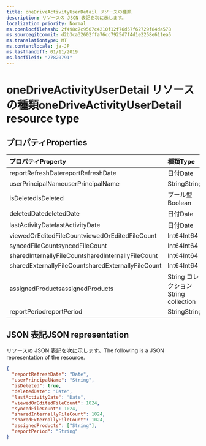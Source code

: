 ```yaml
---
title: oneDriveActivityUserDetail リソースの種類
description: リソースの JSON 表記を次に示します。
localization_priority: Normal
ms.openlocfilehash: 2f498c7c9507c4210f12f76d57f62729f84da578
ms.sourcegitcommit: d2b3ca32602ffa76cc7925d7f4d1e2258e611ea5
ms.translationtype: MT
ms.contentlocale: ja-JP
ms.lasthandoff: 01/11/2019
ms.locfileid: "27820791"
---
```

# <a name="onedriveactivityuserdetail-resource-type"></a><span data-ttu-id="a56de-103">oneDriveActivityUserDetail リソースの種類</span><span class="sxs-lookup"><span data-stu-id="a56de-103">oneDriveActivityUserDetail resource type</span></span>

## <a name="properties"></a><span data-ttu-id="a56de-104">プロパティ</span><span class="sxs-lookup"><span data-stu-id="a56de-104">Properties</span></span>

| <span data-ttu-id="a56de-105">プロパティ</span><span class="sxs-lookup"><span data-stu-id="a56de-105">Property</span></span>                  | <span data-ttu-id="a56de-106">種類</span><span class="sxs-lookup"><span data-stu-id="a56de-106">Type</span></span>              |
| :------------------------ | :---------------- |
| <span data-ttu-id="a56de-107">reportRefreshDate</span><span class="sxs-lookup"><span data-stu-id="a56de-107">reportRefreshDate</span></span>         | <span data-ttu-id="a56de-108">日付</span><span class="sxs-lookup"><span data-stu-id="a56de-108">Date</span></span>              |
| <span data-ttu-id="a56de-109">userPrincipalName</span><span class="sxs-lookup"><span data-stu-id="a56de-109">userPrincipalName</span></span>         | <span data-ttu-id="a56de-110">String</span><span class="sxs-lookup"><span data-stu-id="a56de-110">String</span></span>            |
| <span data-ttu-id="a56de-111">isDeleted</span><span class="sxs-lookup"><span data-stu-id="a56de-111">isDeleted</span></span>                 | <span data-ttu-id="a56de-112">ブール型</span><span class="sxs-lookup"><span data-stu-id="a56de-112">Boolean</span></span>           |
| <span data-ttu-id="a56de-113">deletedDate</span><span class="sxs-lookup"><span data-stu-id="a56de-113">deletedDate</span></span>               | <span data-ttu-id="a56de-114">日付</span><span class="sxs-lookup"><span data-stu-id="a56de-114">Date</span></span>              |
| <span data-ttu-id="a56de-115">lastActivityDate</span><span class="sxs-lookup"><span data-stu-id="a56de-115">lastActivityDate</span></span>          | <span data-ttu-id="a56de-116">日付</span><span class="sxs-lookup"><span data-stu-id="a56de-116">Date</span></span>              |
| <span data-ttu-id="a56de-117">viewedOrEditedFileCount</span><span class="sxs-lookup"><span data-stu-id="a56de-117">viewedOrEditedFileCount</span></span>   | <span data-ttu-id="a56de-118">Int64</span><span class="sxs-lookup"><span data-stu-id="a56de-118">Int64</span></span>             |
| <span data-ttu-id="a56de-119">syncedFileCount</span><span class="sxs-lookup"><span data-stu-id="a56de-119">syncedFileCount</span></span>           | <span data-ttu-id="a56de-120">Int64</span><span class="sxs-lookup"><span data-stu-id="a56de-120">Int64</span></span>             |
| <span data-ttu-id="a56de-121">sharedInternallyFileCount</span><span class="sxs-lookup"><span data-stu-id="a56de-121">sharedInternallyFileCount</span></span> | <span data-ttu-id="a56de-122">Int64</span><span class="sxs-lookup"><span data-stu-id="a56de-122">Int64</span></span>             |
| <span data-ttu-id="a56de-123">sharedExternallyFileCount</span><span class="sxs-lookup"><span data-stu-id="a56de-123">sharedExternallyFileCount</span></span> | <span data-ttu-id="a56de-124">Int64</span><span class="sxs-lookup"><span data-stu-id="a56de-124">Int64</span></span>             |
| <span data-ttu-id="a56de-125">assignedProducts</span><span class="sxs-lookup"><span data-stu-id="a56de-125">assignedProducts</span></span>          | <span data-ttu-id="a56de-126">String コレクション</span><span class="sxs-lookup"><span data-stu-id="a56de-126">String collection</span></span> |
| <span data-ttu-id="a56de-127">reportPeriod</span><span class="sxs-lookup"><span data-stu-id="a56de-127">reportPeriod</span></span>              | <span data-ttu-id="a56de-128">String</span><span class="sxs-lookup"><span data-stu-id="a56de-128">String</span></span>            |

## <a name="json-representation"></a><span data-ttu-id="a56de-129">JSON 表記</span><span class="sxs-lookup"><span data-stu-id="a56de-129">JSON representation</span></span>

<span data-ttu-id="a56de-130">リソースの JSON 表記を次に示します。</span><span class="sxs-lookup"><span data-stu-id="a56de-130">The following is a JSON representation of the resource.</span></span>

<!-- {
  "blockType": "resource",
  "@odata.type": "microsoft.graph.oneDriveActivityUserDetail"
} -->

```json
{
  "reportRefreshDate": "Date", 
  "userPrincipalName": "String", 
  "isDeleted": true, 
  "deletedDate": "Date", 
  "lastActivityDate": "Date", 
  "viewedOrEditedFileCount": 1024, 
  "syncedFileCount": 1024, 
  "sharedInternallyFileCount": 1024, 
  "sharedExternallyFileCount": 1024, 
  "assignedProducts": ["String"], 
  "reportPeriod": "String"
}
```
